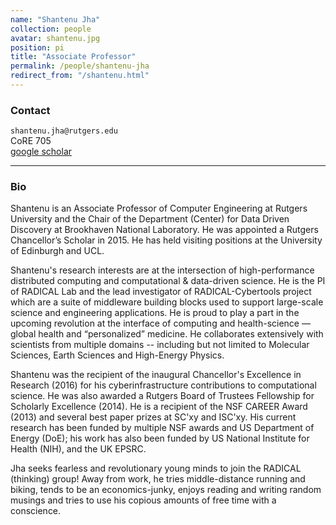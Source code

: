 ```yaml
---
name: "Shantenu Jha"
collection: people
avatar: shantenu.jpg
position: pi
title: "Associate Professor"
permalink: /people/shantenu-jha
redirect_from: "/shantenu.html"
---
```


### Contact

<i class="fa fa-envelope-o"></i> `shantenu.jha@rutgers.edu`<br>
<i class="fa fa-building"></i> CoRE 705 <br>
<i class="fa fa-bar-chart"></i> [google scholar](https://scholar.google.com/citations?hl=en&user=vUhIJQMAAAAJ&view_op=list_works&sortby=pubdate) <br>
<hr>

### Bio

Shantenu is an Associate Professor of Computer Engineering at Rutgers
University and the Chair of the Department (Center) for Data Driven Discovery
at Brookhaven National Laboratory. He was appointed a Rutgers Chancellor’s
Scholar in 2015. He has held visiting positions at the University of Edinburgh
and UCL.

Shantenu's research interests are at the intersection of high-performance
distributed computing and computational & data-driven science. He is the PI of
RADICAL Lab and the lead investigator of RADICAL-Cybertools project which are
a suite of middleware building blocks used to support large-scale science and
engineering applications. He is proud to play a part in the upcoming
revolution at the interface of computing and health-science — global health
and “personalized” medicine. He collaborates extensively with scientists from
multiple domains -- including but not limited to Molecular Sciences, Earth
Sciences and High-Energy Physics.

Shantenu was the recipient of the inaugural Chancellor's Excellence in
Research (2016) for his cyberinfrastructure contributions to computational
science. He was also awarded a Rutgers Board of Trustees Fellowship for
Scholarly Excellence (2014). He is a recipient of the NSF CAREER Award (2013)
and several best paper prizes at SC'xy and ISC'xy. His current research has
been funded by multiple NSF awards and US Department of Energy (DoE); his work
has also been funded by US National Institute for Health (NIH), and the UK
EPSRC.

Jha seeks fearless and revolutionary young minds to join the RADICAL (thinking) group! Away from work, he tries middle-distance running and biking, tends to be an economics-junky, enjoys reading and writing random musings and tries to use his copious amounts of free time with a conscience.
